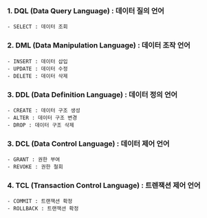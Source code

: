 ### 1. DQL (Data Query Language) : 데이터 질의 언어
    - SELECT : 데이터 조회
        
### 2. DML (Data Manipulation Language) : 데이터 조작 언어 
    - INSERT : 데이터 삽입
    - UPDATE : 데이터 수정
    - DELETE : 데이터 삭제
### 3. DDL (Data Definition Language) : 데이터 정의 언어
    - CREATE : 데이터 구조 생성
    - ALTER : 데이터 구조 변경
    - DROP : 데이터 구조 삭제
### 3. DCL (Data Control Language) : 데이터 제어 언어
    - GRANT : 권한 부여
    - REVOKE : 권한 철회
        
        
### 4. TCL (Transaction Control Language) : 트렌잭션 제어 언어
    - COMMIT : 트랜잭션 확정
    - ROLLBACK : 트랜잭션 확정
